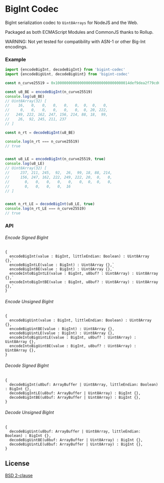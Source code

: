 # BigInt Codec

BigInt serialization codec to `Uint8Arrays` for NodeJS and the Web.

Packaged as both ECMAScript Modules and CommonJS thanks to Rollup.

WARNING: Not yet tested for compatibility with ASN-1 or other Big-Int encodings.

### Example

```javascript
import {encodeBigInt, decodeBigInt} from 'bigint-codec'
import {encodeBigUint, decodeBigUint} from 'bigint-codec'

const n_curve25519 = 0x1000000000000000000000000000000014def9dea2f79cd65812631a5cf5d3edn

const u8_BE = encodeBigInt(n_curve25519)
console.log(u8_BE)
// Uint8Array(32) [
//    16,   0,   0,   0,   0,   0,  0,  0,   0,
//     0,   0,   0,   0,   0,   0,  0, 20, 222,
//   249, 222, 162, 247, 156, 214, 88, 18,  99,
//    26,  92, 245, 211, 237
// ]

const n_rt = decodeBigInt(u8_BE)

console.log(n_rt === n_curve25519)
// true


const u8_LE = encodeBigInt(n_curve25519, true)
console.log(u8_LE)
// Uint8Array(32) [
//     237, 211, 245,  92,  26,  99, 18, 88, 214,
//     156, 247, 162, 222, 249, 222, 20,  0,   0,
//       0,   0,   0,   0,   0,   0,  0,  0,   0,
//       0,   0,   0,   0,  16
// ]


const n_rt_LE = decodeBigInt(u8_LE, true)
console.log(n_rt_LE === n_curve25519)
// true
```

### API

###### Encode Signed BigInt

```flow
{
  encodeBigInt(value : BigInt, littleEndian: Boolean) : Uint8Array {},`
  encodeBigIntLE(value : BigInt) : Uint8Array {},`
  encodeBigIntBE(value : BigInt) : Uint8Array {},`
  encodeIntoBigIntLE(value : BigInt, u8buf? : Uint8Array) : Uint8Array {},`
  encodeIntoBigIntBE(value : BigInt, u8buf? : Uint8Array) : Uint8Array {},`
}
```

###### Encode Unsigned BigInt

```flow
{
  encodeBigUint(value : BigInt, littleEndian: Boolean) : Uint8Array {},
  encodeBigUintBE(value : BigInt) : Uint8Array {},
  encodeBigUintLE(value : BigInt) : Uint8Array {},
  encodeIntoBigUintLE(value : BigInt, u8buf? : Uint8Array) : Uint8Array {},
  encodeIntoBigUintBE(value : BigInt, u8buf? : Uint8Array) : Uint8Array {},
}
```

###### Decode Signed BigInt

```flow
{
  decodeBigInt(u8buf: ArrayBuffer | Uint8Array, littleEndian: Boolean) : BigInt {},
  decodeBigIntLE(u8buf: ArrayBuffer | Uint8Array) : BigInt {},
  decodeBigIntBE(u8buf: ArrayBuffer | Uint8Array) : BigInt {},
}
```

###### Decode Unsigned BigInt

```flow
{
  decodeBigUint(u8buf: ArrayBuffer | Uint8Array, littleEndian: Boolean) : BigInt {},
  decodeBigUintBE(u8buf: ArrayBuffer | Uint8Array) : BigInt {},
  decodeBigUintLE(u8buf: ArrayBuffer | Uint8Array) : BigInt {},
}
```


## License

[BSD 2-clause](LICENSE)
